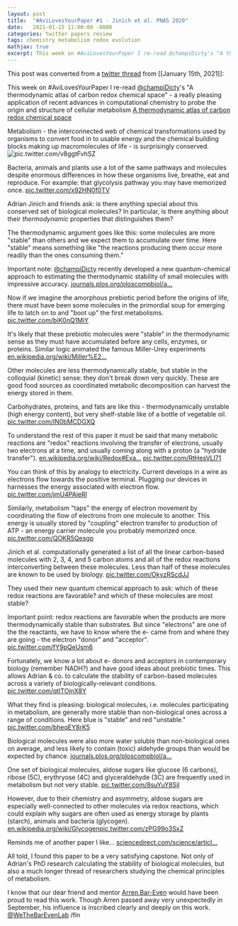 ```yaml
---
layout: post
title:  "#AviLovesYourPaper #1 - Jinich et al. PNAS 2020"
date:   2021-01-15 11:00:00 -0800
categories: twitter papers review
tags: chemistry metabolism redox evolution
mathjax: true
excerpt: This week on #AviLovesYourPaper I re-read @champiDicty's "A thermodynamic atlas of carbon redox chemical space" - a really pleasing application of recent advances in computational chemistry to probe the origin and structure of cellular metabolism.
---
```


This post was converted from a [twitter thread](https://twitter.com/i/status/1350202444567908352) from [[January 15th, 2021]]:

This week on #AviLovesYourPaper I re-read [@champiDicty](https://twitter.com/champiDicty)'s "A thermodynamic atlas of carbon redox chemical space" - a really pleasing application of recent advances in computational chemistry to probe the origin and structure of cellular metabolism [A thermodynamic atlas of carbon redox chemical space](https://www.pnas.org/content/117/52/32910)

Metabolism - the interconnected web of chemical transformations used by organisms to convert food in to usable energy and the chemical building blocks making up macromolecules of life - is surprisingly conserved. ![pic.twitter.com/v8ggtFvhSZ](https://twitter.com/flamholz/status/1350208169000148992/photo/1)

Bacteria, animals and plants use a lot of the same pathways and molecules despite enormous differences in how these organisms live, breathe, eat and reproduce. For example: that glycolysis pathway you may have memorized once. [pic.twitter.com/x92HN0f0TV](https://twitter.com/flamholz/status/1350208173718683648/photo/1)


Adrian Jinich and friends ask: is there anything special about this conserved set of biological molecules? In particular, is there anything about their *thermodynamic* properties that distinguishes them? 

The thermodynamic argument goes like this: some molecules are more "stable" than others and we expect them to accumulate over time. Here "stable" means something like "the reactions producing them occur more readily than the ones consuming them." 

Important note: [@champiDicty](https://twitter.com/champiDicty) recently developed a new quantum-chemical approach to estimating the thermodynamic stability of small molecules with impressive accuracy. [journals.plos.org/ploscompbiol/a…](https://journals.plos.org/ploscompbiol/article?id=10.1371/journal.pcbi.1006471) 

Now if we imagine the amorphous prebiotic period before the origins of life, there must have been some molecules in the primordial soup for emerging life to latch on to and "boot up" the first metabolisms. [pic.twitter.com/biK0nQ1MiY](https://twitter.com/flamholz/status/1350208180614098944/photo/1)


It's likely that these prebiotic molecules were "stable" in the thermodynamic sense as they must have accumulated before any cells, enzymes, or proteins. Similar logic animated the famous Miller-Urey experiments [en.wikipedia.org/wiki/Miller%E2…](https://en.wikipedia.org/wiki/Miller%E2%80%93Urey_experiment) 

Other molecules are less thermodynamically stable, but stable in the colloquial (kinetic) sense: they don't break down very quickly. These are good food sources as coordinated metabolic decomposition can harvest the energy stored in them. 


Carbohydrates, proteins, and fats are like this - thermodynamically unstable (high energy content), but very shelf-stable like of a bottle of vegetable oil.  [pic.twitter.com/IN0bMCDGXQ](https://twitter.com/flamholz/status/1350208185311719424/photo/1)

To understand the rest of this paper it must be said that many metabolic reactions are "redox" reactions involving the transfer of electrons, usually two electrons at a time, and usually coming along with a proton (a "hydride transfer"). [en.wikipedia.org/wiki/Redox#Exa…](https://en.wikipedia.org/wiki/Redox#Examples_of_redox_reactions) [pic.twitter.com/RtHesVLl71](https://twitter.com/flamholz/status/1350208188323295235/photo/1)


You can think of this by analogy to electricity. Current develops in a wire as electrons flow towards the positive terminal. Plugging our devices in harnesses the energy associated with electron flow. [pic.twitter.com/jmU4PAieRl](https://twitter.com/flamholz/status/1350208195482972161/photo/1)


Similarly, metabolism "taps" the energy of electron movement by coordinating the flow of electrons from one molecule to another. This energy is usually stored by "coupling" electron transfer to production of ATP - an energy carrier molecule you probably memorized once. [pic.twitter.com/QOKR5Qesgp](https://twitter.com/flamholz/status/1350208199387877377/photo/1)

Jinich et al. computationally generated a list of all the linear carbon-based molecules with 2, 3, 4, and 5 carbon atoms and all of the redox reactions interconverting between these molecules. Less than half of these molecules are known to be used by biology. [pic.twitter.com/OkyzRScdJJ](https://twitter.com/flamholz/status/1350208203938643968/photo/1)

They used their new quantum chemical approach to ask: which of these redox reactions are favorable? and which of these molecules are most stable? 

Important point: redox reactions are favorable when the products are more thermodynamically stable than substrates. But since "electrons" are one of the the reactants, we have to know where the e- came from and where they are going - the electron "donor" and "acceptor". [pic.twitter.com/fY9pQeUsm6](https://twitter.com/flamholz/status/1350208207885537280/photo/1)

Fortunately, we know a lot about e- donors and acceptors in contemporary biology (remember NADH?) and have good ideas about prebiotic times. This allows Adrian &amp; co. to calculate the stability of carbon-based molecules across a variety of biologically-relevant conditions. [pic.twitter.com/qtITOjnX8Y](https://twitter.com/flamholz/status/1350208210624421889/photo/1)

What they find is pleasing: biological molecules, i.e. molecules participating in metabolism, are generally more stable than non-biological ones across a range of conditions. Here blue is "stable" and red "unstable." [pic.twitter.com/bheqEY8rK5](https://twitter.com/flamholz/status/1350208214554472448/photo/1)

Biological molecules were also more water soluble than non-biological ones on average, and less likely to contain (toxic) aldehyde groups than would be expected by chance. [journals.plos.org/ploscompbiol/a…](https://journals.plos.org/ploscompbiol/article/comments?id=10.1371/journal.pcbi.1002166) 

One set of biological molecules, aldose sugars like glucose (6 carbons), ribose (5C), erythryose (4C) and glyceraldehyde (3C) are frequently used in metabolism but not very stable. [pic.twitter.com/8suYuY8Sjl](https://twitter.com/flamholz/status/1350208219122003969/photo/1)

However, due to their chemistry and asymmetry, aldose sugars are especially well-connected to other molecules via redox reactions, which could explain why sugars are often used as energy storage by plants (starch), animals and bacteria (glycogen). [en.wikipedia.org/wiki/Glycogen](https://en.wikipedia.org/wiki/Glycogen)[pic.twitter.com/zPG99o3SxZ](https://twitter.com/flamholz/status/1350208226004852736/photo/1)

Reminds me of another paper I like... [sciencedirect.com/science/articl…](https://www.sciencedirect.com/science/article/pii/S1097276510006672)

All told, I found this paper to be a very satisfying capstone.  Not only of Adrian's PhD research calculating the stability of biological molecules, but also a much longer thread of researchers studying the chemical principles of metabolism.

I know that our dear friend and mentor [Arren Bar-Even](https://www.mpimp-golm.mpg.de/2520342/obituary-arren-bar-even) would have been proud to read this work. Though Arren passed away very unexpectedly in September, his influence is inscribed clearly and deeply on this work. [@WeTheBarEvenLab](https://twitter.com/WeTheBarEvenLab) /fin
